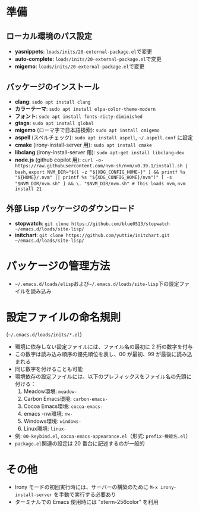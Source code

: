 <!-- -*- gfm -*- -->
# **準備**
## ローカル環境のパス設定
- **yasnippets**: `loads/inits/20-external-package.el`で変更
- **auto-complete**: `loads/inits/20-external-package.el`で変更
- **migemo**: `loads/inits/20-external-package.el`で変更

## パッケージのインストール
- **clang**: `sudo apt install clang`
- **カラーテーマ**: `sudo apt install elpa-color-theme-modern`
- **フォント**: `sudo apt install fonts-ricty-diminished`
- **gtags**: `sudo apt install global`
- **migemo** (ローマ字で日本語検索): `sudo apt install cmigemo`
- **aspell** (スペルチェック): `sudo apt install aspell`, `~/.aspell.conf` に設定
- **cmake** (irony-install-server 用): `sudo apt install cmake`
- **libclang** (irony-install-server 用): `sudo apt-get install libclang-dev`
- **node.js** (github copilot 用): `curl -o- https://raw.githubusercontent.com/nvm-sh/nvm/v0.39.1/install.sh | bash`, `export NVM_DIR="$([ -z "${XDG_CONFIG_HOME-}" ] && printf %s "${HOME}/.nvm" || printf %s "${XDG_CONFIG_HOME}/nvm")" [ -s "$NVM_DIR/nvm.sh" ] && \. "$NVM_DIR/nvm.sh" # This loads nvm`, `nvm install 21`

## 外部 Lisp パッケージのダウンロード
- **stopwatch**: `git clone https://github.com/blue0513/stopwatch ~/emacs.d/loads/site-lisp/`
- **initchart**: `git clone https://github.com/yuttie/initchart.git ~/emacs.d/loads/site-lisp/`

# **パッケージの管理方法**
- `~/.emacs.d/loads/elisp`および`~/.emacs.d/loads/site-lisp`下の設定ファイルを読み込み

# **設定ファイルの命名規則**
(`~/.emacs.d/loads/inits/*.el`)
- 環境に依存しない設定ファイルには、ファイル名の最初に 2 桁の数字を付与
- この数字は読み込み順序の優先順位を表し、00 が最初、99 が最後に読み込まれる
- 同じ数字を付けることも可能
- 環境依存の設定ファイルには、以下のプレフィックスをファイル名の先頭に付ける：
  1. Meadow環境: `meadow-`
  2. Carbon Emacs環境: `carbon-emacs-`
  3. Cocoa Emacs環境: `cocoa-emacs-`
  4. emacs -nw環境: `nw-`
  5. Windows環境: `windows-`
  6. Linux環境: `linux-`
- 例: `00-keybind.el`, `cocoa-emacs-appearance.el`（形式: `prefix-機能名.el`）
- `package.el`関連の設定は 20 番台に記述するのが一般的

# **その他**
- Irony モードの初回実行時には、サーバーの構築のために `M-x irony-install-server` を手動で実行する必要あり
- ターミナルでの Emacs 使用時には "xterm-256color" を利用
